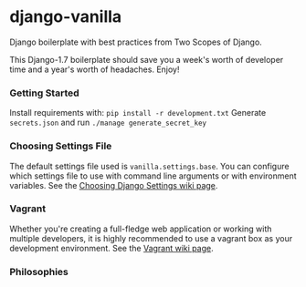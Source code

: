 # django-vanilla
Django boilerplate with best practices from Two Scopes of Django.

This Django-1.7 boilerplate should save you a week's worth
of developer time and a year's worth of headaches. Enjoy!

### Getting Started
Install requirements with: `pip install -r development.txt`
Generate `secrets.json` and run `./manage generate_secret_key`

### Choosing Settings File
The default settings file used is `vanilla.settings.base`. You can configure
which settings file to use with command line arguments or with environment variables.
See the [Choosing Django Settings wiki page](https://github.com/codenameyau/django-vanilla/wiki/Choosing-Django-Settings).

### Vagrant
Whether you're creating a full-fledge web application or working with multiple developers,
it is highly recommended to use a vagrant box as your development environment.
See the [Vagrant wiki page](https://github.com/codenameyau/django-vanilla/wiki/Vagrant).

### Philosophies

